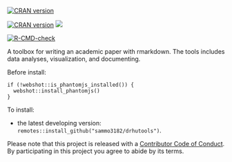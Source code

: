 <a href="https://cran.r-project.org/web/packages/interplot/index.html" target="_blank" rel="noopener"><img src="http://www.r-pkg.org/badges/version/interplot" alt="CRAN version"></a> <img src="http://cranlogs.r-pkg.org/badges/grand-total/interplot" alt=""><img src="http://cranlogs.r-pkg.org/badges/interplot?color=orange" alt=""></p>
<!-- badges: start -->

[![CRAN version](http://www.r-pkg.org/badges/version/drhutools)](https://cran.r-project.org/package=drhutools) ![](http://cranlogs.r-pkg.org/badges/grand-total/drhutools)

[![R-CMD-check](https://github.com/sammo3182/drhutools/workflows/R-CMD-check/badge.svg)](https://github.com/sammo3182/drhutools/actions)
<!-- badges: end -->


A toolbox for writing an academic paper with rmarkdown. The tools includes data analyses, visualization, and documenting.

Before install:

```
if (!webshot::is_phantomjs_installed()) {
  webshot::install_phantomjs()
}
```

To install:

* the latest developing version: `remotes::install_github("sammo3182/drhutools")`.


Please note that this project is released with a [Contributor Code of Conduct](https://github.com/sammo3182/drhutools/blob/master/CONDUCT.md). By participating in this project you agree to abide by its terms.

